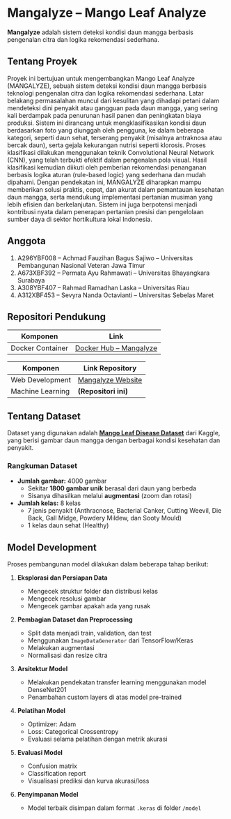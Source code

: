 # Mangalyze – Mango Leaf Analyze
**Mangalyze** adalah sistem deteksi kondisi daun mangga berbasis pengenalan citra dan logika rekomendasi sederhana.

## Tentang Proyek
Proyek ini bertujuan untuk mengembangkan Mango Leaf Analyze (MANGALYZE), sebuah sistem deteksi kondisi daun mangga berbasis teknologi pengenalan citra dan logika rekomendasi sederhana. Latar belakang permasalahan muncul dari kesulitan yang dihadapi petani dalam mendeteksi dini penyakit atau gangguan pada daun mangga, yang sering kali berdampak pada penurunan hasil panen dan peningkatan biaya produksi. Sistem ini dirancang untuk mengklasifikasikan kondisi daun berdasarkan foto yang diunggah oleh pengguna, ke dalam beberapa kategori, seperti daun sehat, terserang penyakit (misalnya antraknosa atau bercak daun), serta gejala kekurangan nutrisi seperti klorosis. Proses klasifikasi dilakukan menggunakan teknik Convolutional Neural Network (CNN), yang telah terbukti efektif dalam pengenalan pola visual. Hasil klasifikasi kemudian diikuti oleh pemberian rekomendasi penanganan berbasis logika aturan (rule-based logic) yang sederhana dan mudah dipahami. Dengan pendekatan ini, MANGALYZE diharapkan mampu memberikan solusi praktis, cepat, dan akurat dalam pemantauan kesehatan daun mangga, serta mendukung implementasi pertanian musiman yang lebih efisien dan berkelanjutan. Sistem ini juga berpotensi menjadi kontribusi nyata dalam penerapan pertanian presisi dan pengelolaan sumber daya di sektor hortikultura lokal Indonesia.

## Anggota 
1. A296YBF008 – Achmad Fauzihan Bagus Sajiwo – Universitas Pembangunan Nasional Veteran Jawa Timur
2. A673XBF392 – Permata Ayu Rahmawati – Universitas Bhayangkara Surabaya
3. A308YBF407 – Rahmad Ramadhan Laska – Universitas Riau
4. A312XBF453 – Sevyra Nanda Octavianti – Universitas Sebelas Maret

## Repositori Pendukung

| Komponen         | Link                                                                       |
| ---------------- | -------------------------------------------------------------------------- |
| Docker Container | [Docker Hub – Mangalyze](https://hub.docker.com/r/rmdlaska11/mangalyze) |

| Komponen         | Link Repository                                                         |
| ---------------- | ----------------------------------------------------------------------- |
| Web Development  | [Mangalyze Website](https://github.com/Mangalyze/Website_Mangalyze.git) |
| Machine Learning | **(Repositori ini)**                                                    |

## Tentang Dataset

Dataset yang digunakan adalah **[Mango Leaf Disease Dataset](https://www.kaggle.com/datasets/aryashah2k/mango-leaf-disease-dataset/data)** dari Kaggle, yang berisi gambar daun mangga dengan berbagai kondisi kesehatan dan penyakit.

### Rangkuman Dataset

- **Jumlah gambar:** 4000 gambar  
  - Sekitar **1800 gambar unik** berasal dari daun yang berbeda  
  - Sisanya dihasilkan melalui **augmentasi** (zoom dan rotasi)
- **Jumlah kelas:** 8 kelas
  - 7 jenis penyakit (Anthracnose, Bacterial Canker, Cutting Weevil, Die Back, Gall Midge, Powdery Mildew, dan Sooty Mould)
  - 1 kelas daun sehat (Healthy)
 
## Model Development

Proses pembangunan model dilakukan dalam beberapa tahap berikut:

1. **Eksplorasi dan Persiapan Data**
   - Mengecek struktur folder dan distribusi kelas
   - Mengecek resolusi gambar
   - Mengecek gambar apakah ada yang rusak

2. **Pembagian Dataset dan Preprocessing**
   - Split data menjadi train, validation, dan test
   - Menggunakan `ImageDataGenerator` dari TensorFlow/Keras
   - Melakukan augmentasi
   - Normalisasi dan resize citra

4. **Arsitektur Model**
   - Melakukan pendekatan transfer learning menggunakan model DenseNet201 
   - Penambahan custom layers di atas model pre-trained

5. **Pelatihan Model**
   - Optimizer: Adam
   - Loss: Categorical Crossentropy
   - Evaluasi selama pelatihan dengan metrik akurasi

6. **Evaluasi Model**
   - Confusion matrix
   - Classification report
   - Visualisasi prediksi dan kurva akurasi/loss

7. **Penyimpanan Model**
   - Model terbaik disimpan dalam format `.keras` di folder `/model`
  
